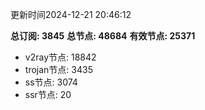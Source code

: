 更新时间2024-12-21 20:46:12

**总订阅: 3845**
**总节点: 48684**
**有效节点: 25371**
- v2ray节点: 18842
- trojan节点: 3435
- ss节点: 3074
- ssr节点: 20
